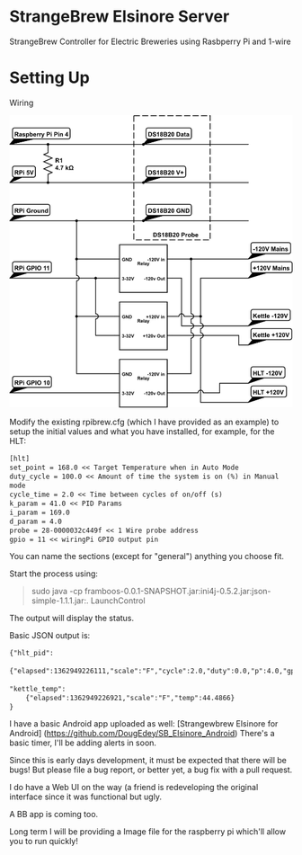 StrangeBrew Elsinore Server
===========================

StrangeBrew Controller for Electric Breweries using Rasbperry Pi and 1-wire


Setting Up
==========

Wiring

![Example Setup](img/rpi_circuit.png)

Modify the existing rpibrew.cfg (which I have provided as an example) to setup the initial values and what you have installed, for example, for the HLT:

```
[hlt]
set_point = 168.0 << Target Temperature when in Auto Mode
duty_cycle = 100.0 << Amount of time the system is on (%) in Manual mode
cycle_time = 2.0 << Time between cycles of on/off (s)
k_param = 41.0 << PID Params
i_param = 169.0
d_param = 4.0
probe = 28-0000032c449f << 1 Wire probe address
gpio = 11 << wiringPi GPIO output pin
```

You can name the sections (except for "general") anything you choose fit.

Start the process using:

> sudo java -cp framboos-0.0.1-SNAPSHOT.jar:ini4j-0.5.2.jar:json-simple-1.1.1.jar:. LaunchControl

The output will display the status.

Basic JSON output is:

```
{"hlt_pid":
	{"elapsed":1362949226111,"scale":"F","cycle":2.0,"duty":0.0,"p":4.0,"gpio":11,"temp":44.6,"setpoint":175.0,"k":41.0,"i":169.0,"mode":"off"},
	
"kettle_temp":
	{"elapsed":1362949226921,"scale":"F","temp":44.4866}
}
```
I have a basic Android app uploaded as well: 
[Strangewbrew Elsinore for Android] (https://github.com/DougEdey/SB_Elsinore_Android)
There's a basic timer, I'll be adding alerts in soon.

Since this is early days development, it must be expected that there will be bugs! But please file a bug report, or better yet, a bug fix with a pull request.

I do have a Web UI on the way (a friend is redeveloping the original interface since it was functional but ugly.

A BB app is coming too.


Long term I will be providing a Image file for the raspberry pi which'll allow you to run quickly!
